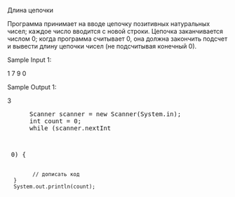 Длина цепочки

Программа принимает на вводе цепочку позитивных натуральных чисел;
каждое число вводится с новой строки. Цепочка заканчивается числом 0;
когда программа считывает 0, она должна закончить подсчет и вывести
длину цепочки чисел (не подсчитывая конечный 0).


Sample Input 1:

1
7
9
0


Sample Output 1:

3
<pre>
      Scanner scanner = new Scanner(System.in);
      int count = 0;
      while (scanner.nextInt<pre> <?> </pre> 0) {
            // дописать код
      }
      System.out.println(count);
</pre>
      
